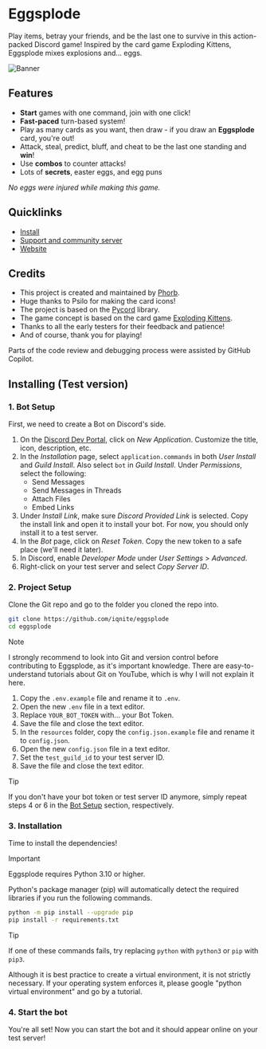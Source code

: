 # Eggsplode

Play items, betray your friends, and be the last one to survive in this action-packed Discord game! Inspired by the card game Exploding Kittens, Eggsplode mixes explosions and... eggs.

![Banner](https://iqnite.github.io/images/eggsplode_banner.png)

## Features

- **Start** games with one command, join with one click!
- **Fast-paced** turn-based system!
- Play as many cards as you want, then draw - if you draw an **Eggsplode** card, you're out!
- Attack, steal, predict, bluff, and cheat to be the last one standing and **win**!
- Use **combos** to counter attacks!
- Lots of **secrets**, easter eggs, and egg puns

_No eggs were injured while making this game._

## Quicklinks

- [Install](https://iqnite.github.io/eggsplode/install.html)
- [Support and community server](https://iqnite.github.io/eggsplode/discord.html)
- [Website](https://iqnite.github.io/eggsplode/)

## Credits

- This project is created and maintained by [Phorb](https://iqnite.github.io/).
- Huge thanks to Psilo for making the card icons!
- The project is based on the [Pycord](https://pycord.dev/) library.
- The game concept is based on the card game [Exploding Kittens](https://explodingkittens.com/).
- Thanks to all the early testers for their feedback and patience!
- And of course, thank you for playing!

Parts of the code review and debugging process were assisted by GitHub Copilot.

## Installing (Test version)

### 1. Bot Setup

First, we need to create a Bot on Discord's side.

1. On the [Discord Dev Portal](https://discord.com/developers/applications), click on _New Application_. Customize the title, icon, description, etc.
2. In the _Installation_ page, select `application.commands` in both _User Install_ and _Guild Install_. Also select `bot` in _Guild Install_. Under _Permissions_, select the following:
    - Send Messages
    - Send Messages in Threads
    - Attach Files
    - Embed Links
3. Under _Install Link_, make sure _Discord Provided Link_ is selected. Copy the install link and open it to install your bot. For now, you should only install it to a test server.
4. In the _Bot_ page, click on _Reset Token_. Copy the new token to a safe place (we'll need it later).
5. In Discord, enable _Developer Mode_ under _User Settings_ > _Advanced_.
6. Right-click on your test server and select _Copy Server ID_.

### 2. Project Setup

Clone the Git repo and go to the folder you cloned the repo into.

```bash
git clone https://github.com/iqnite/eggsplode
cd eggsplode
```

> [!NOTE]
> I strongly recommend to look into Git and version control before contributing to Eggsplode, as it's important knowledge. There are easy-to-understand tutorials about Git on YouTube, which is why I will not explain it here.

1. Copy the `.env.example` file and rename it to `.env`.
2. Open the new `.env` file in a text editor.
3. Replace `YOUR_BOT_TOKEN` with... your Bot Token.
4. Save the file and close the text editor.
5. In the `resources` folder, copy the `config.json.example` file and rename it to `config.json`.
6. Open the new `config.json` file in a text editor.
7. Set the `test_guild_id` to your test server ID.
8. Save the file and close the text editor.

> [!TIP]
> If you don't have your bot token or test server ID anymore, simply repeat steps 4 or 6 in the [Bot Setup](#1-bot-setup) section, respectively.

### 3. Installation

Time to install the dependencies!

> [!IMPORTANT]
> Eggsplode requires Python 3.10 or higher.

Python's package manager (pip) will automatically detect the required libraries if you run the following commands.

```bash
python -m pip install --upgrade pip
pip install -r requirements.txt
```

> [!TIP]
> If one of these commands fails, try replacing `python` with `python3` or `pip` with `pip3`.
>
> Although it is best practice to create a virtual environment, it is not strictly necessary. If your operating system enforces it, please google "python virtual environment" and go by a tutorial.

### 4. Start the bot

You're all set! Now you can start the bot and it should appear online on your test server!
